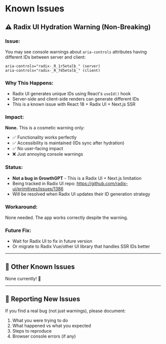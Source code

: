 # Known Issues

## ⚠️ Radix UI Hydration Warning (Non-Breaking)

### Issue:
You may see console warnings about `aria-controls` attributes having different IDs between server and client:

```
aria-controls="radix-_R_1r5etalb_" (server)
aria-controls="radix-_R_7d5etalb_" (client)
```

### Why This Happens:
- Radix UI generates unique IDs using React's `useId()` hook
- Server-side and client-side renders can generate different IDs
- This is a known issue with React 18 + Radix UI + Next.js SSR

### Impact:
**None.** This is a cosmetic warning only:
- ✅ Functionality works perfectly
- ✅ Accessibility is maintained (IDs sync after hydration)
- ✅ No user-facing impact
- ❌ Just annoying console warnings

### Status:
- **Not a bug in GrowthGPT** - This is a Radix UI + Next.js limitation
- Being tracked in Radix UI repo: https://github.com/radix-ui/primitives/issues/1386
- Will be resolved when Radix UI updates their ID generation strategy

### Workaround:
None needed. The app works correctly despite the warning.

### Future Fix:
- Wait for Radix UI to fix in future version
- Or migrate to Radix Vue/other UI library that handles SSR IDs better

---

## 🐛 Other Known Issues

None currently! 🎉

---

## 📝 Reporting New Issues

If you find a real bug (not just warnings), please document:
1. What you were trying to do
2. What happened vs what you expected
3. Steps to reproduce
4. Browser console errors (if any)

